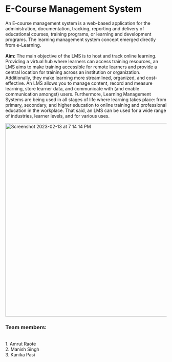 # E-Course Management System
An E-course management system is a web-based application for the administration,  documentation, tracking, reporting and delivery of educational courses, training  programs, or learning and development programs. The learning management system concept emerged directly from e-Learning.
 <br>
 <br>
 <b>Aim: </b>The main objective of the LMS is to host and track online learning. Providing a virtual hub
where learners can access training resources, an LMS aims to make training accessible for
remote learners and provide a central location for training across an institution or organization.
Additionally, they make learning more streamlined, organized, and cost-effective. An LMS
allows you to manage content, record and measure learning, store learner data, and
communicate with (and enable communication amongst) users.
Furthermore, Learning Management Systems are being used in all stages of life where learning
takes place: from primary, secondary, and higher education to online training and professional
education in the workplace. That said, an LMS can be used for a wide range of industries,
learner levels, and for various uses.

<img width="603" alt="Screenshot 2023-02-13 at 7 14 14 PM" src="https://user-images.githubusercontent.com/81018286/218474413-8eafc146-d968-4a42-bd40-1f8bf96aabd7.png">

<br>
<h3>Team members:</h3><br>
1. Amrut Raote<br>
2. Manish Singh<br>
3. Kanika Pasi<br>
